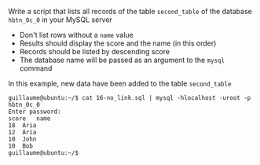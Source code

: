 Write a script that lists all records of the table ```second_table``` of the database ```hbtn_0c_0``` in your MySQL server
- Don't list rows without a ```name``` value
- Results should display the score and the name (in this order)
- Records should be listed by descending score
- The database name will be passed as an argument to the ```mysql``` command

In this example, new data have been added to the table ```second_table```
```
guillaume@ubuntu:~/$ cat 16-no_link.sql | mysql -hlocalhost -uroot -p hbtn_0c_0
Enter password: 
score   name
18  Aria
12  Aria
10  John
10  Bob
guillaume@ubuntu:~/$
```
